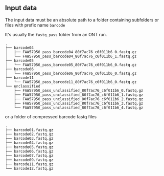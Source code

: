 ## Input data

The input data must be an absolute path to a folder containing subfolders or files with prefix name `barcode`

It's usually the `fastq_pass` folder from an ONT run.

```
.
├── barcode04
│   ├── FAW57950_pass_barcode04_80f7ac76_c6f011b6_0.fastq.gz
│   └── FAW57950_pass_barcode04_80f7ac76_c6f011b6_1.fastq.gz
├── barcode05
│   └── FAW57950_pass_barcode05_80f7ac76_c6f011b6_0.fastq.gz
├── barcode06
│   └── FAW57950_pass_barcode06_80f7ac76_c6f011b6_0.fastq.gz
├── barcode11
│   └── FAW57950_pass_barcode11_80f7ac76_c6f011b6_0.fastq.gz
└── unclassified
    ├── FAW57950_pass_unclassified_80f7ac76_c6f011b6_0.fastq.gz
    ├── FAW57950_pass_unclassified_80f7ac76_c6f011b6_1.fastq.gz
    ├── FAW57950_pass_unclassified_80f7ac76_c6f011b6_2.fastq.gz
    ├── FAW57950_pass_unclassified_80f7ac76_c6f011b6_3.fastq.gz
    └── FAW57950_pass_unclassified_80f7ac76_c6f011b6_4.fastq.gz
```

or a folder of compressed barcode fastq files

```
.
├── barcode01.fastq.gz
├── barcode02.fastq.gz
├── barcode03.fastq.gz
├── barcode04.fastq.gz
├── barcode05.fastq.gz
├── barcode06.fastq.gz
├── barcode07.fastq.gz
├── barcode09.fastq.gz
├── barcode11.fastq.gz
└── barcode12.fastq.gz
```
